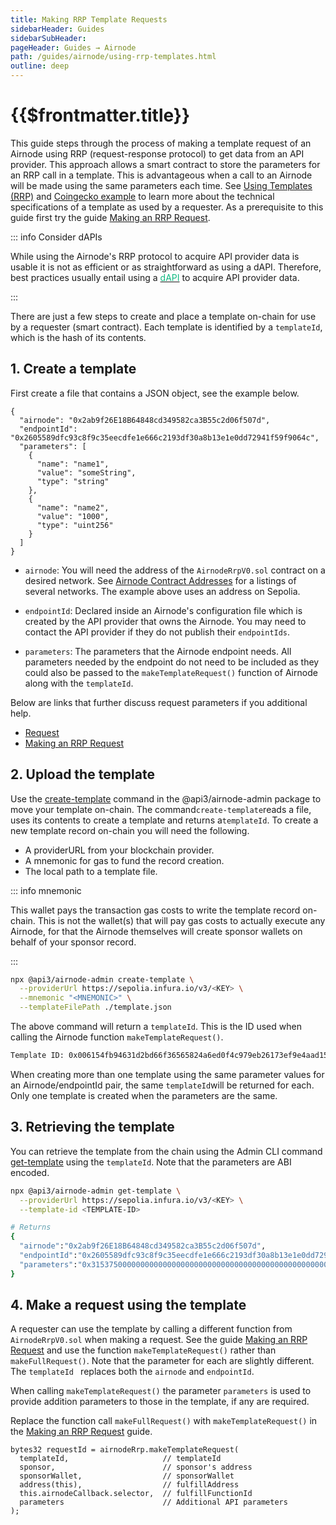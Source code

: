 ```yaml
---
title: Making RRP Template Requests
sidebarHeader: Guides
sidebarSubHeader:
pageHeader: Guides → Airnode
path: /guides/airnode/using-rrp-templates.html
outline: deep
---
```


<PageHeader/>

<SearchHighlight/>

<FlexStartTag/>

# {{$frontmatter.title}}

This guide steps through the process of making a template request of an Airnode
using RRP (request-response protocol) to get data from an API provider. This
approach allows a smart contract to store the parameters for an RRP call in a
template. This is advantageous when a call to an Airnode will be made using the
same parameters each time. See
[Using Templates (RRP)](/reference/airnode/latest/developers/using-templates.md)
and
[Coingecko example](https://github.com/api3dao/airnode/tree/master/packages/airnode-examples/integrations/coingecko-template)
to learn more about the technical specifications of a template as used by a
requester. As a prerequisite to this guide first try the guide
[Making an RRP Request](/guides/airnode/rrp-request.md).

::: info Consider dAPIs

While using the Airnode's RRP protocol to acquire API provider data is usable it
is not as efficient or as straightforward as using a dAPI. Therefore, best
practices usually entail using a
[<span style="color:rgb(16, 185, 129);">dAPI</span>](/explore/dapis/what-are-dapis.md)
to acquire API provider data.

:::

There are just a few steps to create and place a template on-chain for use by a
requester (smart contract). Each template is identified by a `templateId`, which
is the hash of its contents.

## 1. Create a template

First create a file that contains a JSON object, see the example below.

```
{
  "airnode": "0x2ab9f26E18B64848cd349582ca3B55c2d06f507d",
  "endpointId": "0x2605589dfc93c8f9c35eecdfe1e666c2193df30a8b13e1e0dd72941f59f9064c",
  "parameters": [
    {
      "name": "name1",
      "value": "someString",
      "type": "string"
    },
    {
      "name": "name2",
      "value": "1000",
      "type": "uint256"
    }
  ]
}
```

- `airnode`: You will need the address of the `AirnodeRrpV0.sol` contract on a
  desired network. See [Airnode Contract Addresses](/reference/airnode/latest/)
  for a listings of several networks. The example above uses an address on
  Sepolia.

- `endpointId`: Declared inside an Airnode's configuration file which is created
  by the API provider that owns the Airnode. You may need to contact the API
  provider if they do not publish their `endpointIds`.

- `parameters`: The parameters that the Airnode endpoint needs. All parameters
  needed by the endpoint do not need to be included as they could also be passed
  to the `makeTemplateRequest()` function of Airnode along with the
  `templateId`.

Below are links that further discuss request parameters if you additional help.

- [Request](/reference/airnode/latest/concepts/request.md)
- [Making an RRP Request](/guides/airnode/rrp-request.md#request-parameters)

## 2. Upload the template

Use the
[create-template](https://github.com/api3dao/airnode/tree/v0.11/packages/airnode-admin#create-template)
command in the @api3/airnode-admin package to move your template on-chain. The
command`create-template`reads a file, uses its contents to create a template and
returns a`templateId`. To create a new template record on-chain you will need
the following.

- A providerURL from your blockchain provider.
- A mnemonic for gas to fund the record creation.
- The local path to a template file.

::: info mnemonic

This wallet pays the transaction gas costs to write the template record
on-chain. This is not the wallet(s) that will pay gas costs to actually execute
any Airnode, for that the Airnode themselves will create sponsor wallets on
behalf of your sponsor record.

:::

```sh
npx @api3/airnode-admin create-template \
  --providerUrl https://sepolia.infura.io/v3/<KEY> \
  --mnemonic "<MNEMONIC>" \
  --templateFilePath ./template.json
```

The above command will return a `templateId`. This is the ID used when calling
the Airnode function `makeTemplateRequest()`.

```sh
Template ID: 0x006154fb94631d2bd66f36565824a6ed0f4c979eb26173ef9e4aad15dd03e6df
```

When creating more than one template using the same parameter values for an
Airnode/endpointId pair, the same `templateId`will be returned for each. Only
one template is created when the parameters are the same.

## 3. Retrieving the template

You can retrieve the template from the chain using the Admin CLI command
[get-template](/reference/airnode/latest/packages/admin-cli.md#get-template)
using the `templateId`. Note that the parameters are ABI encoded.

```sh
npx @api3/airnode-admin get-template \
  --providerUrl https://sepolia.infura.io/v3/<KEY> \
  --template-id <TEMPLATE-ID>

# Returns
{
  "airnode":"0x2ab9f26E18B64848cd349582ca3B55c2d06f507d",
  "endpointId":"0x2605589dfc93c8f9c35eecdfe1e666c2193df30a8b13e1e0dd72941f59f9064c",
  "parameters":"0x31537500000000000000000000000000000000000000000000000000000000006e616d653100000000000000000000000000000000000000000000000000000000000000000000000000000000000000000000000000000000000000000000a06e616d653200000000000000000000000000000000000000000000000000000000000000000000000000000000000000000000000000000000000000000003e8000000000000000000000000000000000000000000000000000000000000000a736f6d65537472696e6700000000000000000000000000000000000000000000"
}
```

## 4. Make a request using the template

A requester can use the template by calling a different function from
`AirnodeRrpV0.sol` when making a request. See the guide
[Making an RRP Request](/guides/airnode/rrp-request.md#_2-implement-the-request-logic)
and use the function `makeTemplateRequest()` rather than `makeFullRequest()`.
Note that the parameter for each are slightly different. The `templateId `
replaces both the `airnode` and `endpointId`.

When calling `makeTemplateRequest()` the parameter `parameters` is used to
provide addition parameters to those in the template, if any are required.

Replace the function call `makeFullRequest()` with `makeTemplateRequest()` in
the
[Making an RRP Request](/guides/airnode/rrp-request.md#_2-implement-the-request-logic)
guide.

```solidity
bytes32 requestId = airnodeRrp.makeTemplateRequest(
  templateId,                     // templateId
  sponsor,                        // sponsor's address
  sponsorWallet,                  // sponsorWallet
  address(this),                  // fulfillAddress
  this.airnodeCallback.selector,  // fulfillFunctionId
  parameters                      // Additional API parameters
);
```

<FlexEndTag/>
